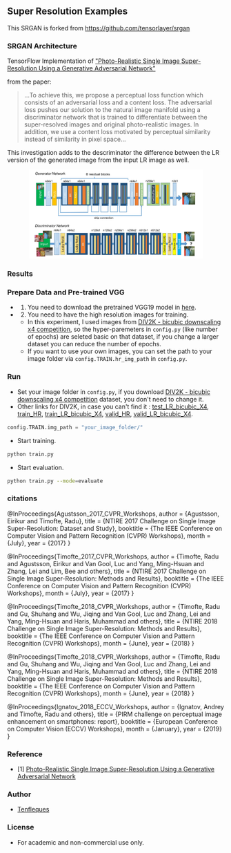 ## Super Resolution Examples


This SRGAN is forked from https://github.com/tensorlayer/srgan

### SRGAN Architecture

TensorFlow Implementation of ["Photo-Realistic Single Image Super-Resolution Using a Generative Adversarial Network"](https://arxiv.org/abs/1609.04802) 

from the paper:

>    ...To achieve this, we propose a perceptual loss function which consists of an adversarial loss and a content loss. The adversarial loss pushes our solution to the natural image manifold using a discriminator network that is trained to differentiate between the super-resolved images and original photo-realistic images. In addition, we use a content loss motivated by perceptual similarity instead of similarity in pixel space...

This investigation adds to the descriminator the difference between the LR version of the generated image from the input LR image as well. 

<a href="http://tensorlayer.readthedocs.io">
<div align="center">
	<img src="img/model.jpeg" width="80%" height="10%"/>
</div>
</a>


### Results

<a href="http://tensorlayer.readthedocs.io">
<div align="center">
	<!--<img src="img/SRGAN_Result2.png" width="80%" height="50%"/> -->
</div>
</a>

<a href="http://tensorlayer.readthedocs.io">
<div align="center">
	<!--<img src="img/SRGAN_Result3.png" width="80%" height="50%"/> -->
</div>
</a>

### Prepare Data and Pre-trained VGG

- 1. You need to download the pretrained VGG19 model in [here](https://mega.nz/#!xZ8glS6J!MAnE91ND_WyfZ_8mvkuSa2YcA7q-1ehfSm-Q1fxOvvs).
- 2. You need to have the high resolution images for training.
  -  In this experiment, I used images from [DIV2K - bicubic downscaling x4 competition](https://data.vision.ee.ethz.ch/cvl/DIV2K/), so the hyper-paremeters in `config.py` (like number of epochs) are seleted basic on that dataset, if you change a larger dataset you can reduce the number of epochs. 
  -  If you want to use your own images, you can set the path to your image folder via `config.TRAIN.hr_img_path` in `config.py`.



### Run
- Set your image folder in `config.py`, if you download [DIV2K - bicubic downscaling x4 competition](http://www.vision.ee.ethz.ch/ntire17/) dataset, you don't need to change it. 
- Other links for DIV2K, in case you can't find it : [test\_LR\_bicubic_X4](https://data.vision.ee.ethz.ch/cvl/DIV2K/validation_release/DIV2K_test_LR_bicubic_X4.zip), [train_HR](https://data.vision.ee.ethz.ch/cvl/DIV2K/DIV2K_train_HR.zip), [train\_LR\_bicubic_X4](https://data.vision.ee.ethz.ch/cvl/DIV2K/DIV2K_train_LR_bicubic_X4.zip), [valid_HR](https://data.vision.ee.ethz.ch/cvl/DIV2K/validation_release/DIV2K_valid_HR.zip), [valid\_LR\_bicubic_X4](https://data.vision.ee.ethz.ch/cvl/DIV2K/DIV2K_valid_LR_bicubic_X4.zip).

```python
config.TRAIN.img_path = "your_image_folder/"
```

- Start training.

```bash
python train.py
```

- Start evaluation. 

<!--([pretrained model](https://github.com/tensorlayer/srgan/releases/tag/1.2.0) for DIV2K)-->

```bash
python train.py --mode=evaluate 
```

### citations 
@InProceedings{Agustsson_2017_CVPR_Workshops,
	author = {Agustsson, Eirikur and Timofte, Radu},
	title = {NTIRE 2017 Challenge on Single Image Super-Resolution: Dataset and Study},
	booktitle = {The IEEE Conference on Computer Vision and Pattern Recognition (CVPR) Workshops},
	month = {July},
	year = {2017}
} 

@InProceedings{Timofte_2017_CVPR_Workshops,
author = {Timofte, Radu and Agustsson, Eirikur and Van Gool, Luc and Yang, Ming-Hsuan and Zhang, Lei and Lim, Bee and others},
title = {NTIRE 2017 Challenge on Single Image Super-Resolution: Methods and Results},
booktitle = {The IEEE Conference on Computer Vision and Pattern Recognition (CVPR) Workshops},
month = {July},
year = {2017}
}

@InProceedings{Timofte_2018_CVPR_Workshops,
author = {Timofte, Radu and Gu, Shuhang and Wu, Jiqing and Van Gool, Luc and Zhang, Lei and
Yang, Ming-Hsuan and Haris, Muhammad and others},
title = {NTIRE 2018 Challenge on Single Image Super-Resolution: Methods and Results},
booktitle = {The IEEE Conference on Computer Vision and Pattern Recognition (CVPR) Workshops},
month = {June},
year = {2018}
}

@InProceedings{Timofte_2018_CVPR_Workshops,
author = {Timofte, Radu and Gu, Shuhang and Wu, Jiqing and Van Gool, Luc and Zhang, Lei and
Yang, Ming-Hsuan and Haris, Muhammad and others},
title = {NTIRE 2018 Challenge on Single Image Super-Resolution: Methods and Results},
booktitle = {The IEEE Conference on Computer Vision and Pattern Recognition (CVPR) Workshops},
month = {June},
year = {2018}
}

@InProceedings{Ignatov_2018_ECCV_Workshops,
author = {Ignatov, Andrey and Timofte, Radu and others},
title = {PIRM challenge on perceptual image enhancement on smartphones: report},
booktitle = {European Conference on Computer Vision (ECCV) Workshops},
month = {January},
year = {2019}
}


### Reference
* [1] [Photo-Realistic Single Image Super-Resolution Using a Generative Adversarial Network](https://arxiv.org/abs/1609.04802)

### Author
- [Tenfleques](https://github.com/tenfleques)

### License

- For academic and non-commercial use only.
